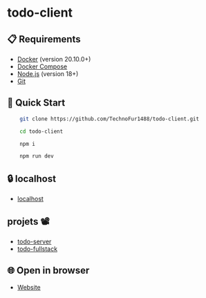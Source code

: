 ﻿# todo-client

## 📋 Requirements

- [Docker](https://www.docker.com/) (version 20.10.0+)
- [Docker Compose](https://docs.docker.com/compose/)
- [Node.js](https://nodejs.org/) (version 18+)
- [Git](https://git-scm.com/)

## 🚀 Quick Start

```bash copy
    git clone https://github.com/TechnoFur1488/todo-client.git

    cd todo-сlient

    npm i

    npm run dev
```

## 🔒 localhost

- [localhost](http://localhost:5173)

## projets 📽️

- [todo-server](https://github.com/TechnoFur1488/todo-ser.git)
- [todo-fullstack](https://github.com/TechnoFur1488/todo-server.git)

## 🌐 Open in browser

- [Website](https://todo-client-nikitas-projects-e30fe775.vercel.app)
